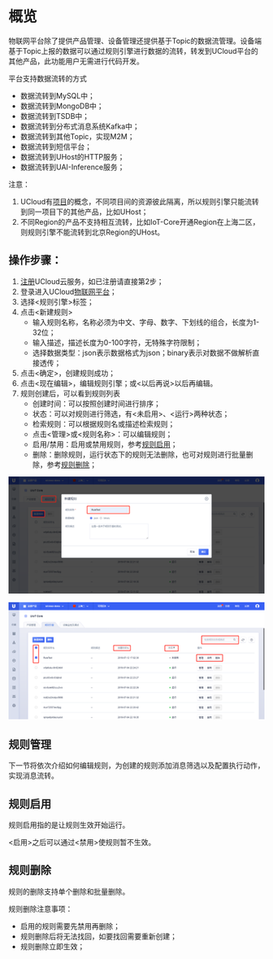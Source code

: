 # 概览
物联网平台除了提供产品管理、设备管理还提供基于Topic的数据流管理。设备端基于Topic上报的数据可以通过规则引擎进行数据的流转，转发到UCloud平台的其他产品，此功能用户无需进行代码开发。

平台支持数据流转的方式
- 数据流转到MySQL中；
- 数据流转到MongoDB中；
- 数据流转到TSDB中；
- 数据流转到分布式消息系统Kafka中；
- 数据流转到其他Topic，实现M2M；
- 数据流转到短信平台；
- 数据流转到UHost的HTTP服务；
- 数据流转到UAI-Inference服务；



注意：

1. UCloud有[项目](https://docs.ucloud.cn/management_monitor/uproject/index)的概念，不同项目间的资源彼此隔离，所以规则引擎只能流转到同一项目下的其他产品，比如UHost；
2. 不同Region的产品不支持相互流转，比如IoT-Core开通Region在上海二区，则规则引擎不能流转到北京Region的UHost。



## 操作步骤：

1. [注册](https://passport.ucloud.cn/#register)UCloud云服务，如已注册请直接第2步；
2. 登录进入UCloud[物联网平台](https://console.ucloud.cn/uiot)；
3. 选择<规则引擎>标签；
4. 点击<新建规则>
   - 输入规则名称，名称必须为中文、字母、数字、下划线的组合，长度为1-32位；
   - 输入描述，描述长度为0-100字符，无特殊字符限制；
   - 选择数据类型：json表示数据格式为json；binary表示对数据不做解析直接透传；
5. 点击<确定>，创建规则成功；
6. 点击<现在编辑>，编辑规则引擎；或<以后再说>以后再编辑。
7. 规则创建后，可以看到规则列表
   - 创建时间：可以按照创建时间进行排序；
   - 状态：可以对规则进行筛选，有<未启用>、<运行>两种状态；
   - 检索规则：可以根据规则名或描述检索规则；
   - 点击<管理>或<规则名称>：可以编辑规则；
   - 启用/禁用：启用或禁用规则，参考[规则启用](#规则启用)；
   - 删除：删除规则，运行状态下的规则无法删除，也可对规则进行批量删除，参考[规则删除](#规则删除)；

![新建规则](../../images/新建规则.png)

![规则列表](../../images/规则列表.png)



## 规则管理

下一节将依次介绍如何编辑规则，为创建的规则添加消息筛选以及配置执行动作，实现消息流转。



## 规则启用

规则启用指的是让规则生效开始运行。

<启用>之后可以通过<禁用>使规则暂不生效。



## 规则删除

规则的删除支持单个删除和批量删除。

规则删除注意事项：
- 启用的规则需要先禁用再删除；
- 规则删除后将无法找回，如要找回需要重新创建；
- 规则删除立即生效；
